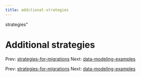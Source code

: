 ```yaml
---
title: additional-strategies
---
```


strategies"

# Additional strategies

Prev:
[strategies-for-migrations](strategies-for-migrations.md)
Next:
[data-modeling-examples](data-modeling-examples.md)

Prev:
[strategies-for-migrations](strategies-for-migrations.md)
Next:
[data-modeling-examples](data-modeling-examples.md)
